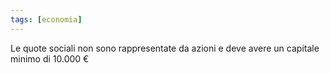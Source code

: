```yaml
---
tags: [economia]
---
```

Le quote sociali non sono rappresentate da azioni e deve avere un capitale minimo di 10.000 €